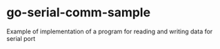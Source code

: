 # go-serial-comm-sample
Example of implementation of a program for reading and writing data for serial port
